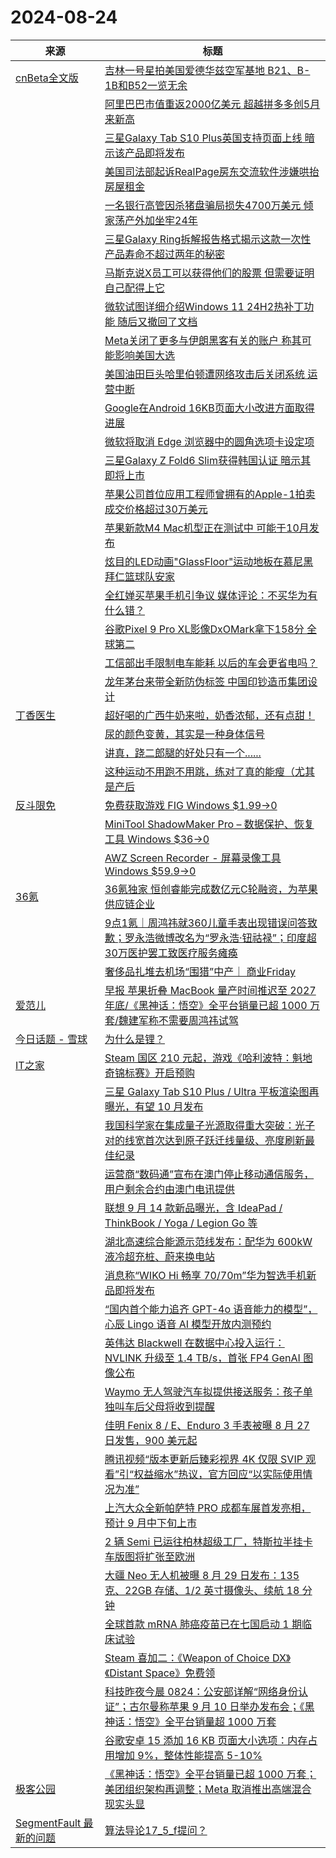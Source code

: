 ﻿# 2024-08-24

|来源|标题|
|---|---|
|[cnBeta全文版](http://feeds2.feedburner.com/cnbeta-full)|[吉林一号星拍美国爱德华兹空军基地 B21、B-1B和B52一览无余](https://m.cnbeta.com.tw/view/1443328.htm)|
||[阿里巴巴市值重返2000亿美元 超越拼多多创5月来新高](https://m.cnbeta.com.tw/view/1443327.htm)|
||[三星Galaxy Tab S10 Plus英国支持页面上线 暗示该产品即将发布](https://m.cnbeta.com.tw/view/1443326.htm)|
||[美国司法部起诉RealPage房东交流软件涉嫌哄抬房屋租金](https://m.cnbeta.com.tw/view/1443325.htm)|
||[一名银行高管因杀猪盘骗局损失4700万美元 倾家荡产外加坐牢24年](https://m.cnbeta.com.tw/view/1443324.htm)|
||[三星Galaxy Ring拆解报告格式揭示这款一次性产品寿命不超过两年的秘密](https://m.cnbeta.com.tw/view/1443323.htm)|
||[马斯克说X员工可以获得他们的股票 但需要证明自己配得上它](https://m.cnbeta.com.tw/view/1443321.htm)|
||[微软试图详细介绍Windows 11 24H2热补丁功能 随后又撤回了文档](https://m.cnbeta.com.tw/view/1443320.htm)|
||[Meta关闭了更多与伊朗黑客有关的账户 称其可能影响美国大选](https://m.cnbeta.com.tw/view/1443319.htm)|
||[美国油田巨头哈里伯顿遭网络攻击后关闭系统 运营中断](https://m.cnbeta.com.tw/view/1443318.htm)|
||[Google在Android 16KB页面大小改进方面取得进展](https://m.cnbeta.com.tw/view/1443315.htm)|
||[微软将取消 Edge 浏览器中的圆角选项卡设定项](https://m.cnbeta.com.tw/view/1443314.htm)|
||[三星Galaxy Z Fold6 Slim获得韩国认证 暗示其即将上市](https://m.cnbeta.com.tw/view/1443313.htm)|
||[苹果公司首位应用工程师曾拥有的Apple-1拍卖成交价格超过30万美元](https://m.cnbeta.com.tw/view/1443312.htm)|
||[苹果新款M4 Mac机型正在测试中 可能于10月发布](https://m.cnbeta.com.tw/view/1443311.htm)|
||[炫目的LED动画"GlassFloor"运动地板在慕尼黑拜仁篮球队安家](https://m.cnbeta.com.tw/view/1443310.htm)|
||[全红婵买苹果手机引争议 媒体评论：不买华为有什么错？](https://m.cnbeta.com.tw/view/1443307.htm)|
||[谷歌Pixel 9 Pro XL影像DxOMark拿下158分 全球第二](https://m.cnbeta.com.tw/view/1443306.htm)|
||[工信部出手限制电车能耗 以后的车会更省电吗？](https://m.cnbeta.com.tw/view/1443303.htm)|
||[龙年茅台来带全新防伪标签 中国印钞造币集团设计](https://m.cnbeta.com.tw/view/1443302.htm)|
|[丁香医生](http://feedmaker.kindle4rss.com/feeds/DingXiangYiSheng.weixin.xml)|[超好喝的广西牛奶来啦，奶香浓郁，还有点甜！](http://weixin.sogou.com/weixin?type=2&query=%E4%B8%81%E9%A6%99%E5%8C%BB%E7%94%9F+%E8%B6%85%E5%A5%BD%E5%96%9D%E7%9A%84%E5%B9%BF%E8%A5%BF%E7%89%9B%E5%A5%B6%E6%9D%A5%E5%95%A6%EF%BC%8C%E5%A5%B6%E9%A6%99%E6%B5%93%E9%83%81%EF%BC%8C%E8%BF%98%E6%9C%89%E7%82%B9%E7%94%9C%EF%BC%81)|
||[尿的颜色变黄，其实是一种身体信号](http://weixin.sogou.com/weixin?type=2&query=%E4%B8%81%E9%A6%99%E5%8C%BB%E7%94%9F+%E5%B0%BF%E7%9A%84%E9%A2%9C%E8%89%B2%E5%8F%98%E9%BB%84%EF%BC%8C%E5%85%B6%E5%AE%9E%E6%98%AF%E4%B8%80%E7%A7%8D%E8%BA%AB%E4%BD%93%E4%BF%A1%E5%8F%B7)|
||[讲真，跷二郎腿的好处只有一个......](http://weixin.sogou.com/weixin?type=2&query=%E4%B8%81%E9%A6%99%E5%8C%BB%E7%94%9F+%E8%AE%B2%E7%9C%9F%EF%BC%8C%E8%B7%B7%E4%BA%8C%E9%83%8E%E8%85%BF%E7%9A%84%E5%A5%BD%E5%A4%84%E5%8F%AA%E6%9C%89%E4%B8%80%E4%B8%AA......)|
||[这种运动不用跑不用跳，练对了真的能瘦（尤其是产后](http://weixin.sogou.com/weixin?type=2&query=%E4%B8%81%E9%A6%99%E5%8C%BB%E7%94%9F+%E8%BF%99%E7%A7%8D%E8%BF%90%E5%8A%A8%E4%B8%8D%E7%94%A8%E8%B7%91%E4%B8%8D%E7%94%A8%E8%B7%B3%EF%BC%8C%E7%BB%83%E5%AF%B9%E4%BA%86%E7%9C%9F%E7%9A%84%E8%83%BD%E7%98%A6%EF%BC%88%E5%B0%A4%E5%85%B6%E6%98%AF%E4%BA%A7%E5%90%8E)|
|[反斗限免](https://free.apprcn.com/feed/)|[免费获取游戏 FIG Windows $1.99→0 ](https://free.apprcn.com/get-game-fig-for-free/)|
||[MiniTool ShadowMaker Pro – 数据保护、恢复工具 Windows $36→0 ](https://free.apprcn.com/minitool-shadowmaker-pro-14/)|
||[AWZ Screen Recorder - 屏幕录像工具 Windows $59.9→0 ](https://free.apprcn.com/awz-screen-recorder-10/)|
|[36氪](http://36kr.com/feed)|[36氪独家 恒创睿能完成数亿元C轮融资，为苹果供应链企业](https://36kr.com/p/2919488675191686?f=rss)|
||[9点1氪｜周鸿祎就360儿童手表出现错误问答致歉；罗永浩微博改名为“罗永浩·钮祜禄”；印度超30万医护罢工致医疗服务瘫痪](https://36kr.com/p/2919454512437890?f=rss)|
||[奢侈品扎堆去机场“围猎”中产｜ 商业Friday](https://36kr.com/p/2911817500007299?f=rss)|
|[爱范儿](https://www.ifanr.com/feed)|[早报 苹果折叠 MacBook 量产时间推迟至 2027 年底/《黑神话：悟空》全平台销量已超 1000 万套/魏建军称不需要周鸿祎试驾](https://www.ifanr.com/1597237?utm_source=rss&utm_medium=rss&utm_campaign=)|
|[今日话题 - 雪球](https://xueqiu.com/hots/topic/rss)|[为什么是锂？](http://xueqiu.com/1607971747/301982463)|
|[IT之家](https://www.ithome.com/rss/)|[Steam 国区 210 元起，游戏《哈利波特：魁地奇锦标赛》开启预购](https://www.ithome.com/0/790/809.htm)|
||[三星 Galaxy Tab S10 Plus / Ultra 平板渲染图再曝光，有望 10 月发布](https://www.ithome.com/0/790/808.htm)|
||[我国科学家在集成量子光源取得重大突破：光子对的线宽首次达到原子跃迁线量级、亮度刷新最佳纪录](https://www.ithome.com/0/790/807.htm)|
||[运营商“数码通”宣布在澳门停止移动通信服务，用户剩余合约由澳门电讯提供](https://www.ithome.com/0/790/806.htm)|
||[联想 9 月 14 款新品曝光，含 IdeaPad / ThinkBook / Yoga / Legion Go 等](https://www.ithome.com/0/790/805.htm)|
||[湖北高速综合能源示范线发布：配华为 600kW 液冷超充桩、蔚来换电站](https://www.ithome.com/0/790/803.htm)|
||[消息称“WIKO Hi 畅享 70/70m”华为智选手机新品即将发布](https://www.ithome.com/0/790/802.htm)|
||[“国内首个能力追齐 GPT-4o 语音能力的模型”，心辰 Lingo 语音 AI 模型开放内测预约](https://www.ithome.com/0/790/801.htm)|
||[英伟达 Blackwell 在数据中心投入运行：NVLINK 升级至 1.4 TB/s，首张 FP4 GenAI 图像公布](https://www.ithome.com/0/790/800.htm)|
||[Waymo 无人驾驶汽车拟提供接送服务：孩子单独叫车后父母将收到提醒](https://www.ithome.com/0/790/799.htm)|
||[佳明 Fenix 8 / E、Enduro 3 手表被曝 8 月 27 日发售，900 美元起](https://www.ithome.com/0/790/796.htm)|
||[腾讯视频“版本更新后臻彩视界 4K 仅限 SVIP 观看”引“权益缩水”热议，官方回应“以实际使用情况为准”](https://www.ithome.com/0/790/795.htm)|
||[上汽大众全新帕萨特 PRO 成都车展首发亮相，预计 9 月中下旬上市](https://www.ithome.com/0/790/794.htm)|
||[2 辆 Semi 已运往柏林超级工厂，特斯拉半挂卡车版图将扩张至欧洲](https://www.ithome.com/0/790/793.htm)|
||[大疆 Neo 无人机被曝 8 月 29 日发布：135 克、22GB 存储、1/2 英寸摄像头、续航 18 分钟](https://www.ithome.com/0/790/791.htm)|
||[全球首款 mRNA 肺癌疫苗已在七国启动 1 期临床试验](https://www.ithome.com/0/790/790.htm)|
||[Steam 喜加二：《Weapon of Choice DX》《Distant Space》免费领](https://www.ithome.com/0/790/788.htm)|
||[科技昨夜今晨 0824：公安部详解“网络身份认证”；古尔曼称苹果 9 月 10 日举办发布会；《黑神话：悟空》全平台销量超 1000 万套](https://www.ithome.com/0/790/787.htm)|
||[谷歌安卓 15 添加 16 KB 页面大小选项：内存占用增加 9%，整体性能提高 5-10%](https://www.ithome.com/0/790/785.htm)|
|[极客公园](http://feeds.geekpark.net/)|[《黑神话：悟空》全平台销量已超 1000 万套；美团组织架构再调整；Meta 取消推出高端混合现实头显](http://www.geekpark.net/news/339676)|
|[SegmentFault 最新的问题](https://segmentfault.com/feeds/questions)|[算法导论17_5_f提问？](https://segmentfault.com/q/1010000045203108)|
